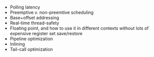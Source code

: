 - Polling latency
- Preemptive v. non-preemtive scheduling
- Base+offset addressing
- Real-time thread-safety
- Floating point, and how to use it in different contexts without lots of expensive register set save/restore
- Pipeline optimization
- Inlining
- Tail-call optimization
